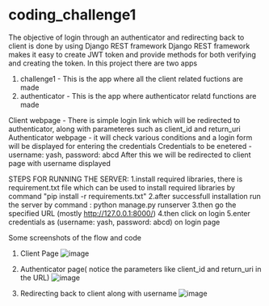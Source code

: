 # coding_challenge1

The objective of login through an authenticator and redirecting back to client is done by using Django REST framework
Django REST framework makes it easy to create JWT token and provide methods for both verifying and creating the token.
In this project there are two apps
  1. challenge1 - This is the app where all the client related fuctions are made
  2. authenticator - This is the app where authenticator relatd functions are made

Client webpage - There is simple login link which will be redirected to authenticator, along with parameteres such as client_id and return_uri
Authenticator webpage - it will check various conditions and a login form will be displayed for entering the credentials
Credentials to be enetered - username: yash, password: abcd
After this we will be redirected to client page with username displayed

STEPS FOR RUNNING THE SERVER:
1.install required libraries, there is requirement.txt file which can be used to install required libraries by command "pip install -r requirements.txt"
2.after successfull installation run the server by command : python manage.py runserver
3.then go the specified URL (mostly http://127.0.0.1:8000/)
4.then click on login
5.enter credentials as (username: yash, password: abcd) on login page

Some screenshots of the flow and code

1. Client Page
![image](https://user-images.githubusercontent.com/14789754/113967078-e3ff5f80-984d-11eb-9b62-2353878fd6b3.png)

2. Authenticator page( notice the parameters like client_id and return_uri in the URL)
![image](https://user-images.githubusercontent.com/14789754/113967146-0abd9600-984e-11eb-9cb0-ba778d470e09.png)

3. Redirecting back to client along with username
![image](https://user-images.githubusercontent.com/14789754/113967317-5ec87a80-984e-11eb-8d42-3d24cc7b1dfc.png)



